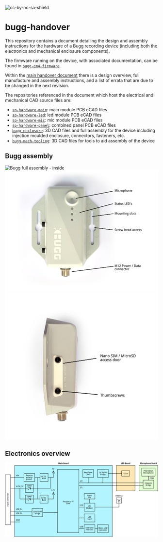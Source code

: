 ![cc-by-nc-sa-shield](https://img.shields.io/badge/License-CC%20BY--NC--SA%204.0-lightgrey.svg)

# bugg-handover

This repository contains a document detailing the design and assembly instructions for the hardware of a Bugg recording device (including both the electronics and mechanical enclosure components). 

The firmware running on the device, with associated documentation, can be found in [``bugg-cm4-firmware``](https://github.com/bugg-resources/bugg-cm4-firmware).

Within the [main handover document](https://raw.githubusercontent.com/bugg-resources/bugg-handover/master/bugg-handover.pdf?token=GHSAT0AAAAAABSRG7B7T6BEZWMJQBPE7FNYYSNI6KQ) there is a design overview, full manufacture and assembly instructions, and a list of errata that are due to be changed in the next revision.

The repositories referenced in the document which host the electrical and mechanical CAD source files are:
* [``sp-hardware-main``](https://github.com/bugg-resources/sp-hardware-main): main module PCB eCAD files
* [``sp-hardware-led``](https://github.com/bugg-resources/sp-hardware-led): led module PCB eCAD files
* [``sp-hardware-mic``](https://github.com/bugg-resources/sp-hardware-mic): mic module PCB eCAD files
* [``sp-hardware-panel``](https://github.com/bugg-resources/sp-hardware-panel): combined panel PCB eCAD files
* [``bugg-enclosure``](https://github.com/bugg-resources/bugg-enclosure): 3D CAD files and full assembly for the device including injection moulded enclosure, connectors, fasteners, etc.   
* [``bugg-mech-tooling``](https://github.com/bugg-resources/bugg-mech-tooling): 3D CAD files for tools to aid assembly of the device

## Bugg assembly 

![Bugg full assembly - inside](https://raw.githubusercontent.com/bugg-resources/bugg-handover/master/img/bugg-v2-inside-annotate.png?raw=true)
![Bugg full assembly - top](https://raw.githubusercontent.com/bugg-resources/bugg-handover/master/img/bugg-v2-top.png?raw=true)
![Bugg full assembly - side](https://raw.githubusercontent.com/bugg-resources/bugg-handover/master/img/bugg-v2-side-annotate.png?raw=true)

## Electronics overview

![Bugg full assembly - side](https://raw.githubusercontent.com/bugg-resources/bugg-handover/master/img/system-diagram.png?raw=true)

